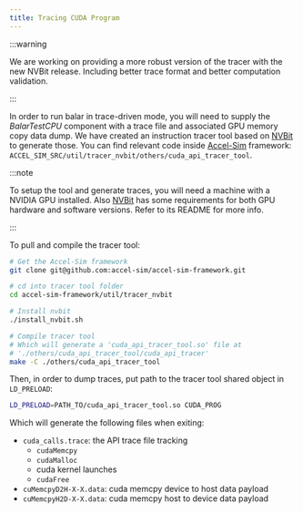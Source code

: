 ```yaml
---
title: Tracing CUDA Program
---
```


:::warning

We are working on providing a more robust version of the tracer with the new NVBit release. Including better trace format and better computation validation.

:::

In order to run balar in trace-driven mode, you will need to supply the *BalarTestCPU* component with a trace file and associated GPU memory copy data dump. We have created an instruction tracer tool based on [NVBit](https://github.com/NVlabs/NVBit) to generate those. You can find relevant code inside [Accel-Sim](https://github.com/accel-sim/accel-sim-framework) framework: `ACCEL_SIM_SRC/util/tracer_nvbit/others/cuda_api_tracer_tool`.

:::note

To setup the tool and generate traces, you will need a machine with a NVIDIA GPU installed. Also [NVBit](https://github.com/NVlabs/NVBit) has some requirements for both GPU hardware and software versions. Refer to its README for more info.

:::

To pull and compile the tracer tool:

```bash
# Get the Accel-Sim framework
git clone git@github.com:accel-sim/accel-sim-framework.git

# cd into tracer tool folder
cd accel-sim-framework/util/tracer_nvbit

# Install nvbit
./install_nvbit.sh

# Compile tracer tool
# Which will generate a 'cuda_api_tracer_tool.so' file at
# './others/cuda_api_tracer_tool/cuda_api_tracer'
make -C ./others/cuda_api_tracer_tool
```

Then, in order to dump traces, put path to the tracer tool shared object in `LD_PRELOAD`:

```bash
LD_PRELOAD=PATH_TO/cuda_api_tracer_tool.so CUDA_PROG
```

Which will generate the following files when exiting:

- `cuda_calls.trace`: the API trace file tracking
    - `cudaMemcpy`
    - `cudaMalloc`
    - cuda kernel launches
    - `cudaFree`
- `cuMemcpyD2H-X-X.data`: cuda memcpy device to host data payload
- `cuMemcpyH2D-X-X.data`: cuda memcpy host to device data payload

